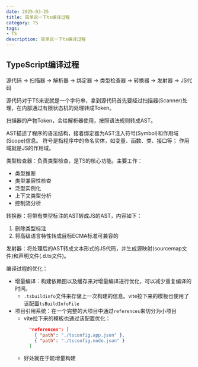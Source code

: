 ```yaml
---
date: 2025-03-25
title: 简单说一下ts编译过程
category: TS
tags:
- TS
description: 简单说一下ts编译过程
---
```


## TypeScript编译过程

源代码 -> 扫描器 -> 解析器 -> 绑定器 -> 类型检查器 -> 转换器 -> 发射器 -> JS代码

源代码对于TS来说就是一个字符串，拿到源代码首先要经过扫描器(Scanner)处理，在内部通过有限状态机的处理转成Token。

扫描器的产物Token，会给解析器使用，按照语法规则转成AST。

AST描述了程序的语法结构，接着绑定器为AST注入符号(Symbol)和作用域(Scope)信息。
符号是指程序中的命名实体，如变量、函数、类、接口等；
作用域就是JS的作用域。

类型检查器：负责类型检查，是TS的核心功能。主要工作：
- 类型推断
- 类型兼容性检查
- 泛型实例化
- 上下文类型分析
- 控制流分析

转换器：将带有类型标注的AST转成JS的AST，内容如下：
1. 删除类型标注
2. 将高级语言特性转成目标ECMA标准可兼容的

发射器：将处理后的AST转成文本形式的JS代码，并生成源映射(sourcemap文件)和声明文件(.d.ts文件)。

编译过程的优化：
- 增量编译：构建依赖图以及缓存来对增量编译进行优化，可以减少重复编译的时间。
  - `.tsbuildinfo`文件来存储上一次构建的信息。vite拉下来的模板也使用了该配置`tsBuildInfoFile`
- 项目引用系统：在一个完整的大项目中通过`references`来切分为小项目
  - vite拉下来的模板也通过该配置优化：
    ```json
      "references": [
        { "path": "./tsconfig.app.json" },
        { "path": "./tsconfig.node.json" }
      ]
    ```
  - 好处就在于能增量构建

